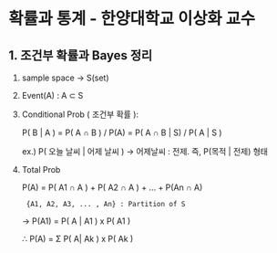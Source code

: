 # 확률과 통계 - 한양대학교 이상화 교수

## 1. 조건부 확률과 Bayes 정리

1) sample space -> S(set)
2) Event(A) : A ⊂ S
3) Conditional Prob ( 조건부 확률 ):
    
    P( B | A ) = P( A ∩ B ) / P(A)
               = P( A ∩ B | S) / P( A | S )

    ex.) P( 오늘 날씨 | 어제 날씨 )
    -> 어제날씨 : 전제.  즉, P(목적 | 전제) 형태

4) Total Prob
    
    P(A) = P( A1 ∩ A ) + P( A2 ∩ A ) + ... + P(An ∩ A)
    
        {A1, A2, A3, ... , An} : Partition of S
        
    -> P(A1) = P( A | A1 ) x P( A1 )
    
    ∴ P(A) = Σ P( A| Ak ) x P( Ak )

